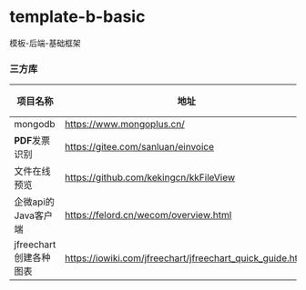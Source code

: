 # template-b-basic
模板-后端-基础框架

### 三方库

| 项目名称          | 地址  | 五星好评  |
|---------------|---|-------|
| mongodb       | https://www.mongoplus.cn/ |       |
| **PDF**发票识别   |https://gitee.com/sanluan/einvoice |       |
| 文件在线预览        | https://github.com/kekingcn/kkFileView |       |
| 企微api的Java客户端 | https://felord.cn/wecom/overview.html | ⭐⭐⭐⭐⭐ |
| jfreechart 创建各种图表   | https://iowiki.com/jfreechart/jfreechart_quick_guide.html  |       |
